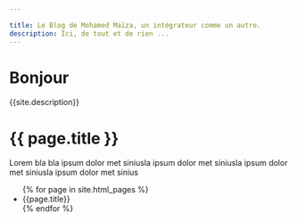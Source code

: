 ```yaml
---

title: Le Blog de Mohamed Maïza, un intégrateur comme un autre.
description: Ici, de tout et de rien ...
---
```


# Bonjour
{{site.description}}

<h1>{{ page.title }}</h1>

<p>Lorem bla bla ipsum dolor met siniusla ipsum dolor met siniusla ipsum dolor met siniusla ipsum dolor met sinius </p>


<ul>
{% for page in site.html_pages %}
<li>{{page.title}}</li>
{% endfor %}
</ul>
